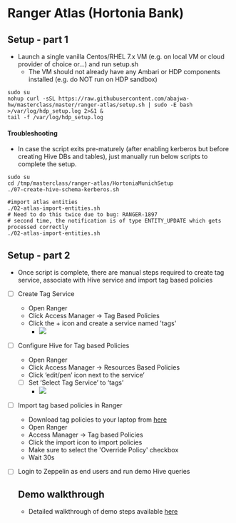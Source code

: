 # Ranger Atlas (Hortonia Bank)

## Setup - part 1

- Launch a single vanilla Centos/RHEL 7.x VM (e.g. on local VM or cloud provider of choice or...) and run setup.sh
  - The VM should not already have any Ambari or HDP components installed (e.g. do NOT run on HDP sandbox)
```
sudo su
nohup curl -sSL https://raw.githubusercontent.com/abajwa-hw/masterclass/master/ranger-atlas/setup.sh | sudo -E bash  >/var/log/hdp_setup.log 2>&1 &
tail -f /var/log/hdp_setup.log
```

#### Troubleshooting 
- In case the script exits pre-maturely (after enabling kerberos but before creating Hive DBs and tables), just manually run below scripts to complete the setup.
```
sudo su
cd /tmp/masterclass/ranger-atlas/HortoniaMunichSetup
./07-create-hive-schema-kerberos.sh

#import atlas entities
./02-atlas-import-entities.sh
# Need to do this twice due to bug: RANGER-1897
# second time, the notification is of type ENTITY_UPDATE which gets processed correctly
./02-atlas-import-entities.sh
```

## Setup - part 2

- Once script is complete, there are manual steps required to create tag service, associate with Hive service and import tag based policies 

- [ ] Create Tag Service
  - Open Ranger
  - Click Access Manager -> Tag Based Policies
  - Click the + icon and create a service named 'tags'
    - ![](./media/screenshot-ranger-add-tag-service.png)

- [ ] Configure Hive for Tag based Policies
  - Open Ranger
  - Click Access Manager -> Resources Based Policies
  - Click ‘edit/pen’ icon next to the service’
  - [ ] Set ‘Select Tag Service’ to ‘tags’
    - ![](./media/screenshot-ranger-configure-hive-tag-service.png)

- [ ] Import tag based policies in Ranger
  - Download tag policies to your laptop from [here](./Scripts/ranger-policies-tags.json)
  - Open Ranger
  - Access Manager -> Tag based Policies
  - Click the import icon to import policies
  - Make sure to select the 'Override Policy' checkbox
  - Wait 30s
  

- [ ] Login to Zeppelin as end users and run demo Hive queries

  ## Demo walkthrough
  
  - Detailed walkthrough of demo steps available [here](https://community.hortonworks.com/articles/151939/hdp-securitygovernance-demo-kit.html)
